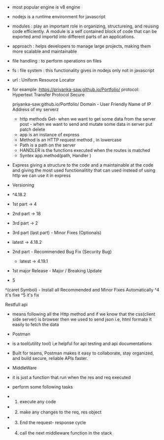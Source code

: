 - most popular engine is v8 engine
- nodejs is a runtime environment for javascript

- modules : play an important role in organizing, structureing, and reusing code efficiently. A module is a self contained block of code that can be exported amd importd into different parts of an applications.

- approach : helps developers to manage large projects, making them more scalable and maintainable

- file handling : to perform operations on files

- fs : file system : this functionality gives in nodejs only not in javascript

- url : Uniform Resource Locator
- for example :https://priyanka-saw.github.io/Portfolio/
              protocol: 
              Hypertext
              Transfer
              Protocol
              Secure
    
    priyanka-saw.github.io/Portfolio/
    Domain - User Friendly Name of IP Address of my serverz

    - http methods
    Get- when we want to get some data from the server
    post - when we want to send and mutate some data in server
    put 
    patch
    delete

    <!-- Express is a framework -->
    - app is an instance of express
    - Method is an HTTP request method , in lowercase
    - Path is a path on the server 
    - HANDLER is the functions executed when the routes is matched
    - Syntex app.method(path, Handler )

- Express giving a structure to the code and a maintainable at the code and giving the most used functionalitity that can used
  instead of using http we can use it in express


- Versioning
- ^4.18.2
 - 1st part -> 4
 - 2nd part -> 18
 - 3rd part -> 2

 - 3rd part (last part) - Minor Fixes (Optionals)
 - latest -> 4.18.2

 - 2nd part - Recommended Bug Fix (Security Bug)
    - latest ->  4.19.1

- 1st major Release - Major / Breaking Update
- 5

^(caret Symbol) - Install all Recommended and Minor Fixes Automatically 
^4 it's fixe
^5 it's fix 


Restfull api
 - means following all the Http method and if we know that the css(client side server) is browser then we used to send json i.e, html formate it easily to fetch the data 


 - Postman 
 - is a tool(utility tool) i,e helpful for api testing  and api documentations 
- Built for teams, Postman makes it easy to collaborate, stay organized, and build secure, reliable APIs faster.

- MiddleWare
- it is just a function that run when the res and req executed

- perform some following tasks
- 1. execute any code 
- 2. make any changes to the req, res object
- 3. End the request- response cycle
- 4. call the next middleware function in the stack
